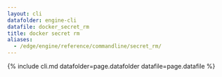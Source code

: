 ```yaml
---
layout: cli
datafolder: engine-cli
datafile: docker_secret_rm
title: docker secret rm
aliases:
  - /edge/engine/reference/commandline/secret_rm/
---
```

<!--
This page is automatically generated from Docker's source code. If you want to
suggest a change to the text that appears here, open a ticket or pull request
in the source repository on GitHub:

https://github.com/docker/cli
-->
{% include cli.md datafolder=page.datafolder datafile=page.datafile %}
